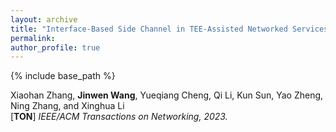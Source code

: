 ```yaml
---
layout: archive
title: "Interface-Based Side Channel in TEE-Assisted Networked Services"
permalink:
author_profile: true
---
```


{% include base_path %}
                                 
 Xiaohan Zhang, **Jinwen Wang**, Yueqiang Cheng, Qi Li, Kun Sun, Yao Zheng, Ning Zhang, and Xinghua Li <br>
[**TON**] <i>IEEE/ACM Transactions on Networking, 2023.</i> <br>

